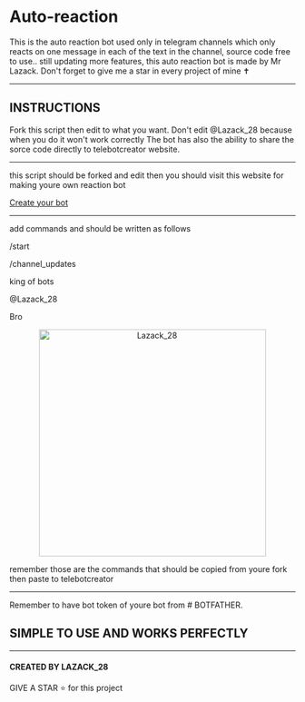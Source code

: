 # Auto-reaction
This is the auto reaction bot used only in telegram channels which only reacts on one message in each of the text in the channel, source code free to use.. still updating more features, this auto reaction bot is made by Mr Lazack. Don't forget to give me a star in every project of mine ✝️

****
## INSTRUCTIONS
Fork this script then edit to what you want.
Don't edit @Lazack_28 because when you do it won't work correctly
The bot has also the ability to share the sorce code directly to telebotcreator website.
****
this script should be forked and edit then you should visit this website for making youre own reaction bot

[Create your bot](https://telebotcreator.com)
****
add commands and should be written as follows

/start

/channel_updates

king of bots

@Lazack_28

Bro
<p align="center">
  <a href="https://telegra.ph/file/1a02228665a384f495afc.jpg">
    <img alt="Lazack_28" height="400" src="https://telegra.ph/file/1a02228665a384f495afc.jpg">
  </a>
</p>

remember those are the commands that should be copied from youre fork then paste to telebotcreator
****
Remember to have bot token of youre bot from # BOTFATHER.

## SIMPLE TO USE AND WORKS PERFECTLY
****

#### CREATED BY LAZACK_28
GIVE A STAR ⭐ for this project

